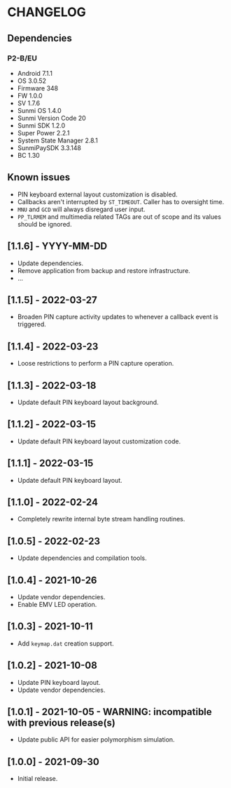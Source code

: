 # CHANGELOG

## Dependencies

### P2-B/EU
- Android 7.1.1
- OS 3.0.52
- Firmware 348
- FW 1.0.0
- SV 1.7.6
- Sunmi OS 1.4.0
- Sunmi Version Code 20
- Sunmi SDK 1.2.0
- Super Power 2.2.1
- System State Manager 2.8.1
- SunmiPaySDK 3.3.148
- BC 1.30

## Known issues
- PIN keyboard external layout customization is disabled.
- Callbacks aren't interrupted by `ST_TIMEOUT`. Caller has to oversight time.
- `MNU` and `GCD` will always disregard user input.
- `PP_TLRMEM` and multimedia related TAGs are out of scope and its values
  should be ignored.

## [1.1.6] - YYYY-MM-DD
- Update dependencies.
- Remove application from backup and restore infrastructure.
- ...

## [1.1.5] - 2022-03-27
- Broaden PIN capture activity updates to whenever a callback event is
  triggered.

## [1.1.4] - 2022-03-23
- Loose restrictions to perform a PIN capture operation.

## [1.1.3] - 2022-03-18
- Update default PIN keyboard layout background.

## [1.1.2] - 2022-03-15
- Update default PIN keyboard layout customization code.
  
## [1.1.1] - 2022-03-15
- Update default PIN keyboard layout.

## [1.1.0] - 2022-02-24
- Completely rewrite internal byte stream handling routines.

## [1.0.5] - 2022-02-23
- Update dependencies and compilation tools.

## [1.0.4] - 2021-10-26
- Update vendor dependencies.
- Enable EMV LED operation.
  
## [1.0.3] - 2021-10-11
- Add `keymap.dat` creation support.
  
## [1.0.2] - 2021-10-08
- Update PIN keyboard layout.
- Update vendor dependencies.

## [1.0.1] - 2021-10-05 - WARNING: incompatible with previous release(s)
- Update public API for easier polymorphism simulation.

## [1.0.0] - 2021-09-30
- Initial release.
